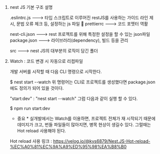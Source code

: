 1. nest JS 기본 구조 설명 

    .eslintrc.js  ---> 타입 스크립트로 이루어진 restJS를 사용하는 가이드 라인 제시, 문법 오류 체크 등, 설정하는 js 파일
    
    prettierrc ---> 코드 포멧터 역활    
    
    nest-cli.json ---> rest 프로젝트를 위해 특정한 설정을 할 수 있는 json파일
    package.json ---> 라이브러리(dependency), 빌드 등을 관리

    src ---> nest JS의 대부분의 로직이 담긴 폴더

2. Watch : 코드 변경 시 자동으로 리컴파일

    개발 서버를 시작할 때 다음 CLI 명령으로 시작한다.

    $ nest start --watch
    위 명령어는 CLI로 프로젝트를 생성했다면
    package.json에도 정의가 되어 있을 것이다.

    "start:dev" : "nest start --watch"
    그럼 다음과 같이 실행 할 수 있다.

    $ npm run start:dev
    
    * 중요 *
    실개발에서는 Watch를 이용하면, 프로젝트 전체가 재 시작되기 때문에
    데미지가 크고, 번들 파일들이 많아지면, 병목 현상이 생길수 있다.
    그럴때는 Hot reload 사용해야 된다.

    Hot reload 사용 링크 : https://velog.io/@kys6879/Nest.JS-Hot-reload-%EC%A0%81%EC%9A%A9%ED%95%98%EA%B8%B0

